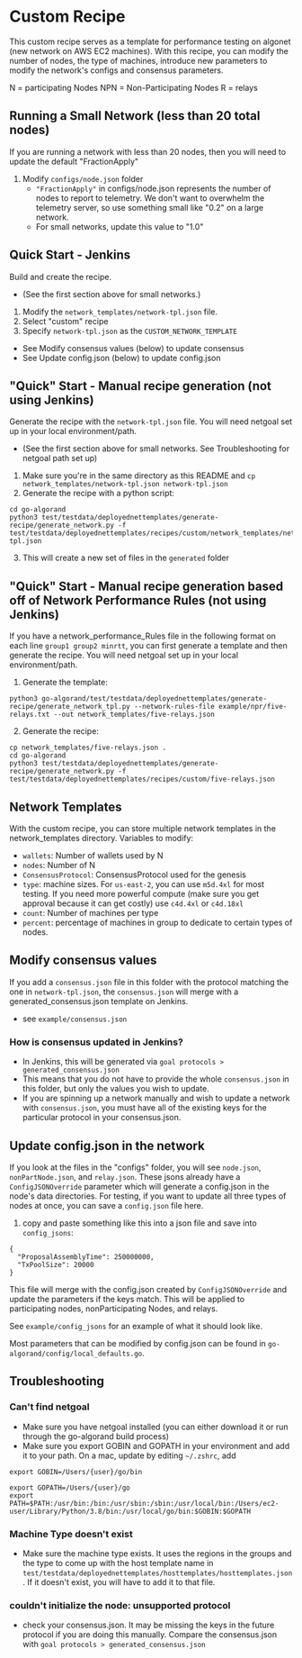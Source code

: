 # Custom Recipe
This custom recipe serves as a template for performance testing on algonet (new network on AWS EC2 machines).
With this recipe, you can modify the number of nodes, the type of machines, introduce new parameters to modify the
network's configs and consensus parameters.

N = participating Nodes
NPN = Non-Participating Nodes
R = relays

## Running a Small Network (less than 20 total nodes)
If you are running a network with less than 20 nodes, then you will need to update the default "FractionApply"
1. Modify `configs/node.json` folder
    - `"FractionApply"` in configs/node.json represents the number of nodes to report to telemetry. We don't want to
    overwhelm the telemetry server, so use something small like "0.2" on a large network.
    - For small networks, update this value to "1.0"

## Quick Start - Jenkins
Build and create the recipe.
- (See the first section above for small networks.)
1. Modify the `network_templates/network-tpl.json` file.
2. Select "custom" recipe
3. Specify `network-tpl.json` as the `CUSTOM_NETWORK_TEMPLATE`
- See Modify consensus values (below) to update consensus
- See Update config.json (below) to update config.json

## "Quick" Start - Manual recipe generation (not using Jenkins)
Generate the recipe with the `network-tpl.json` file. You will need netgoal set up in your local environment/path.
- (See the first section above for small networks. See Troubleshooting for netgoal path set up)
1. Make sure you're in the same directory as this README and `cp network_templates/network-tpl.json network-tpl.json`
2. Generate the recipe with a python script:
```
cd go-algorand
python3 test/testdata/deployednettemplates/generate-recipe/generate_network.py -f test/testdata/deployednettemplates/recipes/custom/network_templates/network-tpl.json
```
3. This will create a new set of files in the `generated` folder

## "Quick" Start - Manual recipe generation based off of Network Performance Rules (not using Jenkins)
If you have a network_performance_Rules file in the following format on each line `group1 group2 minrtt`, you can
first generate a template and then generate the recipe. You will need netgoal set up in your local environment/path.
1. Generate the template:
```
python3 go-algorand/test/testdata/deployednettemplates/generate-recipe/generate_network_tpl.py --network-rules-file example/npr/five-relays.txt --out network_templates/five-relays.json
```
2. Generate the recipe:
```
cp network_templates/five-relays.json .
cd go-algorand
python3 test/testdata/deployednettemplates/generate-recipe/generate_network.py -f test/testdata/deployednettemplates/recipes/custom/five-relays.json
```

## Network Templates
With the custom recipe, you can store multiple network templates in the network_templates directory.
Variables to modify:
- `wallets`: Number of wallets used by N
- `nodes`: Number of N
- `ConsensusProtocol`: ConsensusProtocol used for the genesis
- `type`: machine sizes. For `us-east-2`, you can use `m5d.4xl` for most testing. If you need more powerful compute (make sure you get approval because it can get costly) use `c4d.4xl` or `c4d.18xl`
- `count`: Number of machines per type
- `percent`: percentage of machines in group to dedicate to certain types of nodes.

## Modify consensus values
If you add a `consensus.json` file in this folder with the protocol matching the one in `network-tpl.json`, the `consensus.json` will merge with a generated_consensus.json template on Jenkins.
- see `example/consensus.json`

### How is consensus updated in Jenkins?
- In Jenkins, this will be generated via `goal protocols > generated_consensus.json`
- This means that you do not have to provide the whole `consensus.json` in this folder, but only the values you wish to update.
- If you are spinning up a network manually and wish to update a network with `consensus.json`, you must have all of the existing keys for the particular protocol in your consensus.json.

## Update config.json in the network
If you look at the files in the "configs" folder, you will see `node.json`, `nonPartNode.json`, and `relay.json`. These jsons already have a `ConfigJSONOverride` parameter which will generate a config.json in the node's data directories. For testing, if you want to update all three types of nodes at once, you can save a `config.json` file here.
1. copy and paste something like this into a json file and save into `config_jsons`:
```
{
  "ProposalAssemblyTime": 250000000,
  "TxPoolSize": 20000
}
```
This file will merge with the config.json created by `ConfigJSONOverride` and update the parameters if the keys match. This will be applied to participating nodes, nonParticipating Nodes, and relays.

See `example/config_jsons` for an example of what it should look like.

Most parameters that can be modified by config.json can be found in `go-algorand/config/local_defaults.go`.

## Troubleshooting
### Can't find netgoal
- Make sure you have netgoal installed (you can either download it or run through the go-algorand build process)
- Make sure you export GOBIN and GOPATH in your environment and add it to your path.
On a mac, update by editing `~/.zshrc`, add
```
export GOBIN=/Users/{user}/go/bin

export GOPATH=/Users/{user}/go
export PATH=$PATH:/usr/bin:/bin:/usr/sbin:/sbin:/usr/local/bin:/Users/ec2-user/Library/Python/3.8/bin:/usr/local/go/bin:$GOBIN:$GOPATH

```
### Machine Type doesn't exist
- Make sure the machine type exists. It uses the regions in the groups and the type to come up with the host template name in `test/testdata/deployednettemplates/hosttemplates/hosttemplates.json`. If it doesn't exist, you will have to add it to that file.

### couldn't initialize the node: unsupported protocol
- check your consensus.json. It may be missing the keys in the future protocol if you are doing this manually. Compare the consensus.json with `goal protocols > generated_consensus.json`
